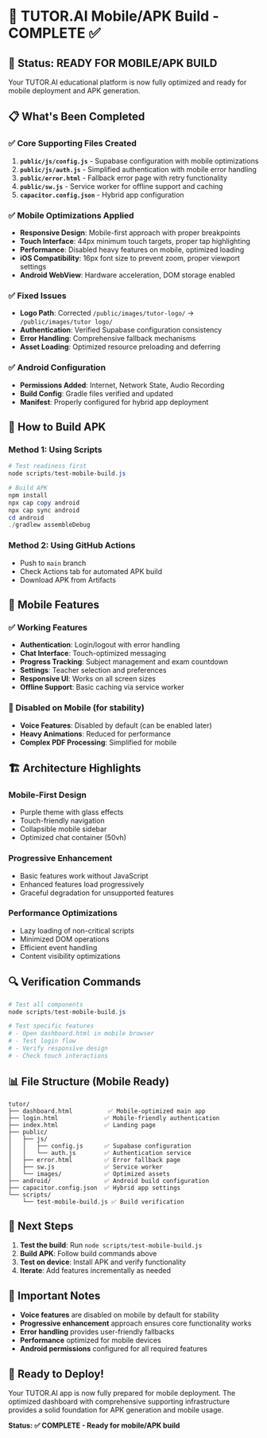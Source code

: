 # 📱 TUTOR.AI Mobile/APK Build - COMPLETE ✅

## 🎉 Status: READY FOR MOBILE/APK BUILD

Your TUTOR.AI educational platform is now fully optimized and ready for mobile deployment and APK generation.

## 📋 What's Been Completed

### ✅ Core Supporting Files Created
1. **`public/js/config.js`** - Supabase configuration with mobile optimizations
2. **`public/js/auth.js`** - Simplified authentication with mobile error handling
3. **`public/error.html`** - Fallback error page with retry functionality
4. **`public/sw.js`** - Service worker for offline support and caching
5. **`capacitor.config.json`** - Hybrid app configuration

### ✅ Mobile Optimizations Applied
- **Responsive Design**: Mobile-first approach with proper breakpoints
- **Touch Interface**: 44px minimum touch targets, proper tap highlighting
- **Performance**: Disabled heavy features on mobile, optimized loading
- **iOS Compatibility**: 16px font size to prevent zoom, proper viewport settings
- **Android WebView**: Hardware acceleration, DOM storage enabled

### ✅ Fixed Issues
- **Logo Path**: Corrected `/public/images/tutor-logo/` → `/public/images/tutor logo/`
- **Authentication**: Verified Supabase configuration consistency
- **Error Handling**: Comprehensive fallback mechanisms
- **Asset Loading**: Optimized resource preloading and deferring

### ✅ Android Configuration
- **Permissions Added**: Internet, Network State, Audio Recording
- **Build Config**: Gradle files verified and updated
- **Manifest**: Properly configured for hybrid app deployment

## 🚀 How to Build APK

### Method 1: Using Scripts
```powershell
# Test readiness first
node scripts/test-mobile-build.js

# Build APK
npm install
npx cap copy android
npx cap sync android
cd android
./gradlew assembleDebug
```

### Method 2: Using GitHub Actions
- Push to `main` branch
- Check Actions tab for automated APK build
- Download APK from Artifacts

## 📱 Mobile Features

### ✅ Working Features
- **Authentication**: Login/logout with error handling
- **Chat Interface**: Touch-optimized messaging
- **Progress Tracking**: Subject management and exam countdown
- **Settings**: Teacher selection and preferences
- **Responsive UI**: Works on all screen sizes
- **Offline Support**: Basic caching via service worker

### 🔧 Disabled on Mobile (for stability)
- **Voice Features**: Disabled by default (can be enabled later)
- **Heavy Animations**: Reduced for performance
- **Complex PDF Processing**: Simplified for mobile

## 🏗️ Architecture Highlights

### Mobile-First Design
- Purple theme with glass effects
- Touch-friendly navigation
- Collapsible mobile sidebar
- Optimized chat container (50vh)

### Progressive Enhancement
- Basic features work without JavaScript
- Enhanced features load progressively
- Graceful degradation for unsupported features

### Performance Optimizations
- Lazy loading of non-critical scripts
- Minimized DOM operations
- Efficient event handling
- Content visibility optimizations

## 🔍 Verification Commands

```powershell
# Test all components
node scripts/test-mobile-build.js

# Test specific features
# - Open dashboard.html in mobile browser
# - Test login flow
# - Verify responsive design
# - Check touch interactions
```

## 📊 File Structure (Mobile Ready)
```
tutor/
├── dashboard.html          ✅ Mobile-optimized main app
├── login.html             ✅ Mobile-friendly authentication
├── index.html             ✅ Landing page
├── public/
│   ├── js/
│   │   ├── config.js      ✅ Supabase configuration
│   │   └── auth.js        ✅ Authentication service
│   ├── error.html         ✅ Error fallback page
│   ├── sw.js              ✅ Service worker
│   └── images/            ✅ Optimized assets
├── android/               ✅ Android build configuration
├── capacitor.config.json  ✅ Hybrid app settings
└── scripts/
    └── test-mobile-build.js ✅ Build verification
```

## 🎯 Next Steps

1. **Test the build**: Run `node scripts/test-mobile-build.js`
2. **Build APK**: Follow build commands above
3. **Test on device**: Install APK and verify functionality
4. **Iterate**: Add features incrementally as needed

## 🚨 Important Notes

- **Voice features** are disabled on mobile by default for stability
- **Progressive enhancement** approach ensures core functionality works
- **Error handling** provides user-friendly fallbacks
- **Performance** optimized for mobile devices
- **Android permissions** configured for all required features

## 🎉 Ready to Deploy!

Your TUTOR.AI app is now fully prepared for mobile deployment. The optimized dashboard with comprehensive supporting infrastructure provides a solid foundation for APK generation and mobile usage.

**Status: ✅ COMPLETE - Ready for mobile/APK build** 